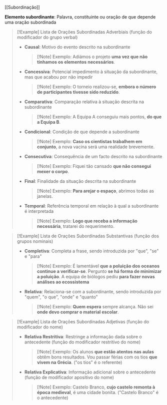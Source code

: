 [[Subordinação]]

**Elemento subordinante**: Palavra, constituinte ou oração de que depende uma oração subordinada

>[!Example] Lista de Orações Subordinadas Adverbiais (função do modificador do grupo verbal)
>- **Causal**: Motivo do evento descrito na subordinante
>	>[!Note] Exemplo:
>	>Adiámos o projeto **uma vez que não tínhamos os elementos necessários**.
>	
>- **Concessiva**: Potencial impedimento à situação da subordinante, mas que acabou por não impedir
>	>[!Note] Exemplo:
>	>O torneio realizou-se, **embora o número de participantes tivesse sido reduzido**.
>	
>- **Comparativa**: Comparação relativa à situação descrita na subordinante
>	>[!Note] Exemplo:
>	>A Equipa A conseguiu mais pontos, **do que a Equipa B**.
>	
>- **Condicional**: Condição de que depende a subordinante
>	>[!Note] Exemplo:
>	>**Caso os cientistas trabalhem em conjunto**, a nova vacina será uma realidade brevemente.
>	
>- **Consecutiva**: Consequência de um facto descrito na subordinante
>	>[!Note] Exemplo:
>	>Fiquei tão cansado **que não consegui mexer o corpo**.
>	
>- **Final**: Finalidade da situação descrita na subordinante
>	>[!Note] Exemplo:
>	>**Para arejar o espaço**, abrimos todas as janelas.
>	
>- **Temporal**: Referência temporal em relação à qual a subordinante é interpretada
>	>[!Note] Exemplo:
>	>**Logo que receba a informação necessária**, tratarei do requerimento.
>	

>[!Example] Lista de Orações Subordinadas Substantivas (função dos grupos nominais)
>- **Completiva**: Completa a frase, sendo introduzida por "que", "se" e "para"
>	>[!Note] Exemplo:
>	>É lamentável **que a poluição dos oceanos continue a verificar-se**.
>	>Pergunto **se há forma de minimizar a poluição**.
>	>A equipa de biólogos pediu **para fazer novas análises ao ecossistema**
>	
>- **Relativa**: Relaciona-se com a subordinante, sendo introduzida por "quem", "o que", "onde" e "quanto"
>	>[!Note] Exemplo:
>	>**Quem espera** sempre alcança.
>	>Não sei **onde devo comprar o material escolar**.

>[!Example] Lista de Orações Subordinadas Adjetivas (função do modificador do nome)
>- **Relativa Restritiva**: Restringe a informação dada sobre o antecedente (função do modificador restritivo do nome)
>	>[!Note] Exemplo:
>	>Os alunos **que estão atentos nas aulas** obtêm bons resultados.
>	>Vou passar férias com os tios **que vivem na Grécia**. ("os tios" é o referente)
>	
>- **Relativa Explicativa**: Informação adicional sobre o antecedente (função de modificador apositivo do nome) 
>	>[!Note] Exemplo:
>	>Castelo Branco, **cujo castelo remonta à época medieval**, é uma cidade bonita. ("Castelo Branco" é o antecedente)
>	
>


